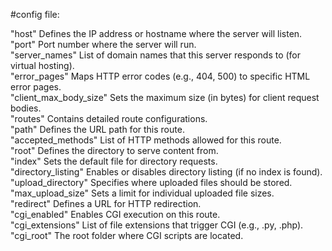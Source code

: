 #config file:  

"host"	Defines the IP address or hostname where the server will listen.  
"port"	Port number where the server will run.  
"server_names"	List of domain names that this server responds to (for virtual hosting).  
"error_pages"	Maps HTTP error codes (e.g., 404, 500) to specific HTML error pages.  
"client_max_body_size"	Sets the maximum size (in bytes) for client request bodies.  
"routes"	Contains detailed route configurations.  
"path"	Defines the URL path for this route.  
"accepted_methods"	List of HTTP methods allowed for this route.  
"root"	Defines the directory to serve content from.  
"index"	Sets the default file for directory requests.  
"directory_listing"	Enables or disables directory listing (if no index is found).  
"upload_directory"	Specifies where uploaded files should be stored.  
"max_upload_size"	Sets a limit for individual uploaded file sizes.  
"redirect"	Defines a URL for HTTP redirection.  
"cgi_enabled"	Enables CGI execution on this route.  
"cgi_extensions"	List of file extensions that trigger CGI (e.g., .py, .php).  
"cgi_root"	The root folder where CGI scripts are located.  